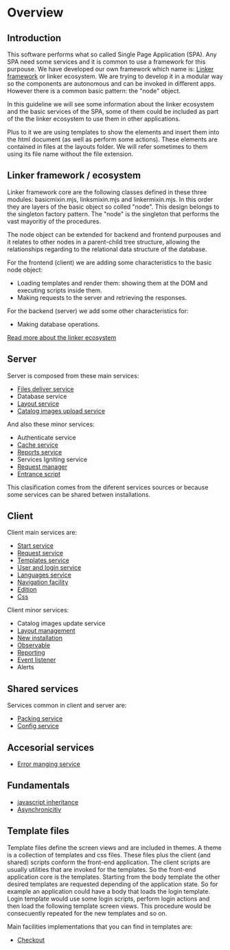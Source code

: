 Overview
========

## Introduction

This software performs what so called Single Page Application (SPA). Any SPA need some services and it is common to use a framework for this purpouse. We have developed our own framework which name is: [Linker framework](linkerfmwk.md) or linker ecosystem. We are trying to develop it in a modular way so the components are autonomous and can be invoked in different apps. However there is a common basic pattern: the "node" object.

In this guideline we will see some information about the linker ecosystem and the basic services of the SPA, some of them could be included as part of the the linker ecosystem to use them in other applications.

Plus to it we are using templates to show the elements and insert them into the html document (as well as perform some actions). These elements are contained in files at the layouts folder. We will refer sometimes to them using its file name without the file extension.

## Linker framework / ecosystem

Linker framework core are the following classes defined in these three modules: basicmixin.mjs, linksmixin.mjs and linkermixin.mjs. In this order they are layers of the basic object so colled "node". This design belongs to the singleton factory pattern. The "node" is the singleton that performs the vast mayoritiy of the procedures.

The node object can be extended for backend and frontend purpouses and it relates to other nodes in a parent-child tree structure, allowing the relationships regarding to the relational data structure of the database.

For the frontend (client) we are adding some characteristics to the basic node object:
- Loading templates and render them: showing them at the DOM and executing scripts inside them.
- Making requests to the server and retrieving the responses.

For the backend (server) we add some other characteristics for:
- Making database operations.

[Read more about the linker ecosystem](linkerfmwk.md)

## Server

Server is composed from these main services:

- [Files deliver service](staticserver.md)
- Database service
- [Layout service](layout.md)
- [Catalog images upload service](uploadimages.md)

And also these minor services:

- Authenticate service
- [Cache service](cache.md)
- [Reports service](reporting.md)
- Services Igniting service
- [Request manager](reqres.md)
- [Entrance script]()

This clasification comes from the diferent services sources or because some services can be shared betwen installations.

## Client

Client main services are:

- [Start service](clientstart.md)
- [Request service](reqres.md)
- [Templates service](layout.md)
- [User and login service](userlogin.md)
- [Languages service](languages.md)
- [Navigation facility](navigation.md)
- [Edition](edition.md)
- [Css](css.md)

Client minor services:

- Catalog images update service
- [Layout management](layout.md)
- [New installation](newinstall.md)
- [Observable](observerpattern.md)
- [Reporting](statistics.md)
- [Event listener](eventlistener.md)
- Alerts


## Shared services

Services common in client and server are:

- [Packing service](datatransfer.md)
- [Config service](config.md)

## Accesorial services

- [Error manging service](errors.md)

## Fundamentals

- [javascript inheritance](jsinheritance.md)
- [Asynchronicitiy](asyncawait.md)

## Template files

Template files define the screen views and are included in themes. A theme is a collection of templates and css files. These files plus the client (and shared) scripts conform the front-end application. The client scripts are usually utilities that are invoked for the templates. So the front-end application core is the templates. Starting from the body template the other desired templates are requested depending of the application state. So for example an application could have a body that loads the login template. Login template would use some login scripts, perform login actions and then load the following template screen views. This procedure would be consecuently repeated for the new templates and so on.

Main facilities implementations that you can find in templates are:
- [Checkout](checkout.md)
